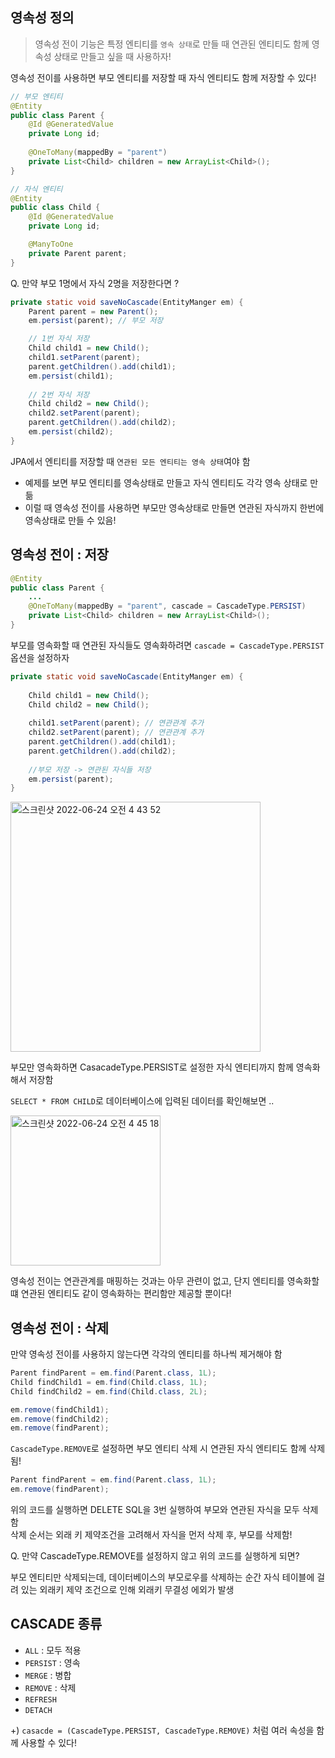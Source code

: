 ## 영속성 정의

> 영속성 전이 기능은 특정 엔티티를 ```영속 상태```로 만들 때 연관된 엔티티도 함께 영속성 상태로 만들고 싶을 때 사용하자!

영속성 전이를 사용하면 부모 엔티티를 저장할 때 자식 엔티티도 함께 저장할 수 있다!

```java
// 부모 엔티티
@Entity
public class Parent {
    @Id @GeneratedValue
    private Long id;
  
    @OneToMany(mappedBy = "parent")
    private List<Child> children = new ArrayList<Child>();
}

// 자식 엔티티
@Entity
public class Child {
    @Id @GeneratedValue
    private Long id;

    @ManyToOne
    private Parent parent;
}
```

Q. 만약 부모 1명에서 자식 2명을 저장한다면 ?

```java
private static void saveNoCascade(EntityManger em) {
    Parent parent = new Parent();
    em.persist(parent); // 부모 저장

    // 1번 자식 저장 
    Child child1 = new Child();
    child1.setParent(parent);
    parent.getChildren().add(child1);
    em.persist(child1);
    
    // 2번 자식 저장
    Child child2 = new Child();
    child2.setParent(parent);
    parent.getChildren().add(child2);
    em.persist(child2);
}
```

JPA에서 엔티티를 저장할 때 ```연관된 모든 엔티티는 영속 상태```여야 함
* 예제를 보면 부모 엔티티를 영속상태로 만들고 자식 엔티티도 각각 영속 상태로 만듦
* 이럴 때 영속성 전이를 사용하면 부모만 영속상태로 만들면 연관된 자식까지 한번에 영속상태로 만들 수 있음!

## 영속성 전이 : 저장

```java
@Entity
public class Parent {
    ...
    @OneToMany(mappedBy = "parent", cascade = CascadeType.PERSIST)
    private List<Child> children = new ArrayList<Child>();
}
```

부모를 영속화할 때 연관된 자식들도 영속화하려면 ```cascade = CascadeType.PERSIST``` 옵션을 설정하자

```java
private static void saveNoCascade(EntityManger em) {
 
    Child child1 = new Child();
    Child child2 = new Child();
    
    child1.setParent(parent); // 연관관계 추가
    child2.setParent(parent); // 연관관계 추가
    parent.getChildren().add(child1);
    parent.getChildren().add(child2);
    
    //부모 저장 -> 연관된 자식들 저장
    em.persist(parent);
}
```

<img width="400" alt="스크린샷 2022-06-24 오전 4 43 52" src="https://user-images.githubusercontent.com/97823928/175384270-eb2c3560-c50a-4917-88d6-a2523beda35f.png">

부모만 영속화하면 CasacadeType.PERSIST로 설정한 자식 엔티티까지 함께 영속화해서 저장함  

```SELECT * FROM CHILD```로 데이터베이스에 입력된 데이터를 확인해보면 ..

<img width="240" alt="스크린샷 2022-06-24 오전 4 45 18" src="https://user-images.githubusercontent.com/97823928/175384496-234fcb37-45a0-484b-a54b-28cfcd43fbfe.png">

영속성 전이는 연관관계를 매핑하는 것과는 아무 관련이 없고, 단지 엔티티를 영속화할 떄 연관된 엔티티도 같이 영속화하는 편리함만 제공할 뿐이다!

## 영속성 전이 : 삭제

만약 영속성 전이를 사용하지 않는다면 각각의 엔티티를 하나씩 제거해야 함

```java
Parent findParent = em.find(Parent.class, 1L);
Child findChild1 = em.find(Child.class, 1L);
Child findChild2 = em.find(Child.class, 2L);

em.remove(findChild1);
em.remove(findChild2);
em.remove(findParent);
```

```CascadeType.REMOVE```로 설정하면 부모 엔티티 삭제 시 연관된 자식 엔티티도 함께 삭제 됨!

```java
Parent findParent = em.find(Parent.class, 1L);
em.remove(findParent);
```

위의 코드를 실행하면 DELETE SQL을 3번 실행하여 부모와 연관된 자식을 모두 삭제함    
삭제 순서는 외래 키 제약조건을 고려해서 자식을 먼저 삭제 후, 부모를 삭제함!

Q. 만약 CascadeType.REMOVE를 설정하지 않고 위의 코드를 실행하게 되면?

부모 엔티티만 삭제되는데, 데이터베이스의 부모로우를 삭제하는 순간 자식 테이블에 걸려 있는 외래키 제약 조건으로 인해 외래키 무결성 에외가 발생

## CASCADE 종류

* ```ALL``` : 모두 적용
* ```PERSIST``` : 영속
* ```MERGE``` : 병합
* ```REMOVE``` : 삭제
* ```REFRESH```
* ```DETACH```

+) ```casacde = (CascadeType.PERSIST, CascadeType.REMOVE)``` 처럼 여러 속성을 함께 사용할 수 있다!
